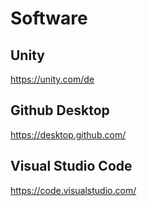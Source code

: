 # Software

## Unity
https://unity.com/de

## Github Desktop
https://desktop.github.com/

## Visual Studio Code
https://code.visualstudio.com/

